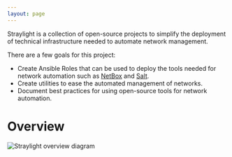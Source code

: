 ```yaml
---
layout: page
---
```

Straylight is a collection of open-source projects to simplify the deployment of technical infrastructure needed to automate network management.

There are a few goals for this project:
  - Create Ansible Roles that can be used to deploy the tools needed for network automation such as [NetBox](https://netbox.readthedocs.io/) and [Salt](https://docs.saltstack.com/).
  - Create utilities to ease the automated management of networks.
  - Document best practices for using open-source tools for network automation.

# Overview
![Straylight overview diagram](https://docs.google.com/drawings/d/e/2PACX-1vQ6jvblZE08YtA-SIZa0z0A7-n1qIVCtoXztVaqNqwaSwhNMfEDWPp9b343p0dCNTbopG8HchNYuqes/pub?w=1500)
<!-- Google Drawings: https://docs.google.com/drawings/d/1PxkF6Dihh-sgxdFr7nhgzRUeAxv5C_A6uspYYqYf8Pk/edit -->
